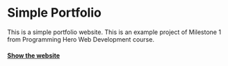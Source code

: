 # Simple Portfolio
This is a simple portfolio website. This is an example project of Milestone 1 from Programming Hero Web Development course.

#### [Show the website](https://raw.githack.com/StepAsideLiL/simple-portfolio/main/index.html)
